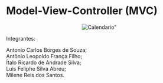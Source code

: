 # Model-View-Controller (MVC) 

<p align="center">
  <img src="https://thumbs.gfycat.com/DistinctMammothAngora-max-1mb.gif" alt=Calendario">
</p>

Integrantes: 

Antonio Carlos Borges de Souza;</br>
Antônio Leopoldo França Filho;</br>
Ítalo Ricardo de Andrade Silva;</br>
Luis Feliphe Silva Abreu;</br>
Milene Reis dos Santos.
